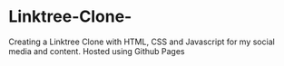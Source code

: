 # Linktree-Clone-

Creating a Linktree Clone with HTML, CSS and Javascript for my social media and content.
Hosted using Github Pages
